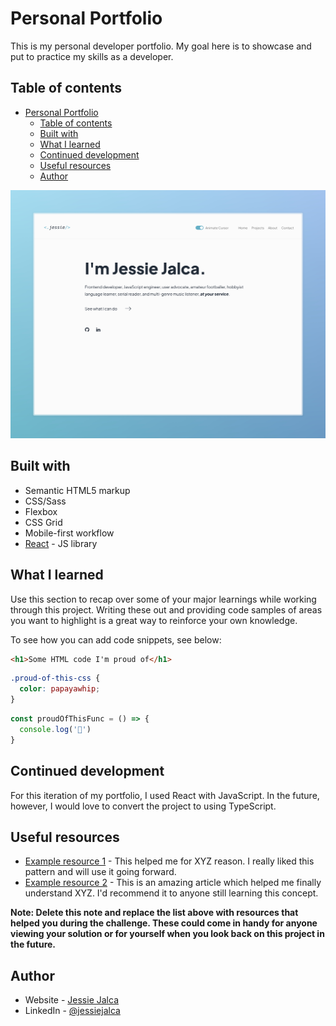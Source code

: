 # Personal Portfolio

<!-- Live Site URL: [Add live site URL here](https://your-live-site-url.com) -->

This is my personal developer portfolio. My goal here is to showcase and put to practice my skills as a developer.

## Table of contents

- [Personal Portfolio](#personal-portfolio)
  - [Table of contents](#table-of-contents)
  - [Built with](#built-with)
  - [What I learned](#what-i-learned)
  - [Continued development](#continued-development)
  - [Useful resources](#useful-resources)
  - [Author](#author)

![](./screenshot.jpg)

## Built with

- Semantic HTML5 markup
- CSS/Sass
- Flexbox
- CSS Grid
- Mobile-first workflow
- [React](https://reactjs.org/) - JS library

## What I learned

Use this section to recap over some of your major learnings while working through this project. Writing these out and providing code samples of areas you want to highlight is a great way to reinforce your own knowledge.

To see how you can add code snippets, see below:

```html
<h1>Some HTML code I'm proud of</h1>
```
```css
.proud-of-this-css {
  color: papayawhip;
}
```
```js
const proudOfThisFunc = () => {
  console.log('🎉')
}
```

## Continued development

For this iteration of my portfolio, I used React with JavaScript. In the future, however, I would love to convert the project to using TypeScript.

## Useful resources

- [Example resource 1](https://www.example.com) - This helped me for XYZ reason. I really liked this pattern and will use it going forward.
- [Example resource 2](https://www.example.com) - This is an amazing article which helped me finally understand XYZ. I'd recommend it to anyone still learning this concept.

**Note: Delete this note and replace the list above with resources that helped you during the challenge. These could come in handy for anyone viewing your solution or for yourself when you look back on this project in the future.**

## Author

- Website - [Jessie Jalca](https://www.your-site.com)
- LinkedIn - [@jessiejalca](https://www.linkedin.com/in/jessiejalca/)